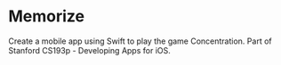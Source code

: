 # Memorize

Create a mobile app using Swift to play the game Concentration. Part of Stanford CS193p - Developing Apps for iOS.
